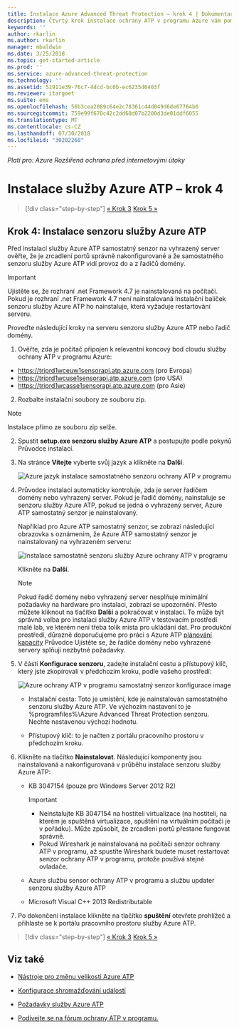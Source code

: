 ```yaml
---
title: Instalace Azure Advanced Threat Protection – krok 4 | Dokumentace Microsoftu
description: Čtvrtý krok instalace ochrany ATP v programu Azure vám pomůže s instalací samostatného senzoru služby Azure ATP.
keywords: ''
author: rkarlin
ms.author: rkarlin
manager: mbaldwin
ms.date: 3/25/2018
ms.topic: get-started-article
ms.prod: ''
ms.service: azure-advanced-threat-protection
ms.technology: ''
ms.assetid: 51911e39-76c7-4dcd-bc0b-ec6235d0403f
ms.reviewer: itargoet
ms.suite: ems
ms.openlocfilehash: 56b3cea2089c64e2c78361c44d049d6de67764b6
ms.sourcegitcommit: 759e99f670c42c2dd60d07b2200d3de01ddf6055
ms.translationtype: MT
ms.contentlocale: cs-CZ
ms.lasthandoff: 07/30/2018
ms.locfileid: "30202268"
---
```

*Platí pro: Azure Rozšířená ochrana před internetovými útoky*



# <a name="install-azure-atp---step-4"></a>Instalace služby Azure ATP – krok 4

>[!div class="step-by-step"]
[« Krok 3](install-atp-step3.md)
[Krok 5 »](install-atp-step5.md)

## <a name="step-4-install-the-azure-atp-sensor"></a>Krok 4: Instalace senzoru služby Azure ATP

Před instalací služby Azure ATP samostatný senzor na vyhrazený server ověřte, že je zrcadlení portů správně nakonfigurované a že samostatného senzoru služby Azure ATP vidí provoz do a z řadičů domény. 


> [!IMPORTANT]
>Ujistěte se, že rozhraní .net Framework 4.7 je nainstalovaná na počítači. Pokud je rozhraní .net Framework 4.7 není nainstalovaná Instalační balíček senzoru služby Azure ATP ho nainstaluje, která vyžaduje restartování serveru.

Proveďte následující kroky na serveru senzoru služby Azure ATP nebo řadič domény.

1. Ověřte, zda je počítač připojen k relevantní koncový bod cloudu služby ochrany ATP v programu Azure:
  - https://triprd1wceuw1sensorapi.atp.azure.com (pro Evropa)  
  - https://triprd1wcuse1sensorapi.atp.azure.com (pro USA)
  - https://triprd1wcasse1sensorapi.atp.azure.com (pro Asie)

2. Rozbalte instalační soubory ze souboru zip. 
> [!NOTE] 
> Instalace přímo ze souboru zip selže.

2.  Spustit **setup.exe senzoru služby Azure ATP** a postupujte podle pokynů Průvodce instalací.

3.  Na stránce **Vítejte** vyberte svůj jazyk a klikněte na **Další**.

     ![Azure jazyk instalace samostatného senzoru ochrany ATP v programu](media/sensor-install-language.png)


4.  Průvodce instalací automaticky kontroluje, zda je server řadičem domény nebo vyhrazený server. Pokud je řadič domény, nainstaluje se senzoru služby Azure ATP, pokud se jedná o vyhrazený server, Azure ATP samostatný senzor je nainstalovaný. 
    
    Například pro Azure ATP samostatný senzor, se zobrazí následující obrazovka s oznámením, že Azure ATP samostatný senzor je nainstalovaný na vyhrazeném serveru:
    
    ![Instalace samostatné senzoru služby Azure ochrany ATP v programu](media/sensor-install-deployment-type.png)

    Klikněte na **Další**.

    > [!NOTE] 
    > Pokud řadič domény nebo vyhrazený server nesplňuje minimální požadavky na hardware pro instalaci, zobrazí se upozornění. Přesto můžete kliknout na tlačítko **Další** a pokračovat v instalaci. To může být správná volba pro instalaci služby Azure ATP v testovacím prostředí malé lab, ve kterém není třeba tolik místa pro ukládání dat. Pro produkční prostředí, důrazně doporučujeme pro práci s Azure ATP [plánování kapacity](atp-capacity-planning.md) Průvodce Ujistěte se, že řadiče domény nebo vyhrazené servery splňují nezbytné požadavky.

4.  V části **Konfigurace senzoru**, zadejte instalační cestu a přístupový klíč, který jste zkopírovali v předchozím kroku, podle vašeho prostředí:

    ![Azure ochrany ATP v programu samostatný senzor konfigurace image](media/sensor-install-config.png)

      - Instalační cesta: Toto je umístění, kde je nainstalován samostatného senzoru služby Azure ATP. Ve výchozím nastavení to je %programfiles%\Azure Advanced Threat Protection senzoru. Nechte nastavenou výchozí hodnotu.

      - Přístupový klíč: to je načten z portálu pracovního prostoru v předchozím kroku.
    
5. Klikněte na tlačítko **Nainstalovat**. Následující komponenty jsou nainstalovaná a nakonfigurovaná v průběhu instalace senzoru služby Azure ATP:

    -   KB 3047154 (pouze pro Windows Server 2012 R2)

        > [!IMPORTANT]
        > -   Neinstalujte KB 3047154 na hostiteli virtualizace (na hostiteli, na kterém je spuštěná virtualizace, spuštění na virtuálním počítači je v pořádku). Může způsobit, že zrcadlení portů přestane fungovat správně. 
        > -   Pokud Wireshark je nainstalovaná na počítači senzor ochrany ATP v programu, až spustíte Wireshark budete muset restartovat senzor ochrany ATP v programu, protože používá stejné ovladače.

    -   Azure službu sensor ochrany ATP v programu a službu updater senzoru služby Azure ATP
    -   Microsoft Visual C++ 2013 Redistributable

5.  Po dokončení instalace klikněte na tlačítko **spuštění** otevřete prohlížeč a přihlaste se k portálu pracovního prostoru služby Azure ATP.


>[!div class="step-by-step"]
[« Krok 3](install-atp-step3.md)
[Krok 5 »](install-atp-step5.md)


## <a name="see-also"></a>Viz také

- [Nástroje pro změnu velikosti Azure ATP](http://aka.ms/aatpsizingtool)

- [Konfigurace shromažďování událostí](configure-event-collection.md)

- [Požadavky služby Azure ATP](atp-prerequisites.md)

- [Podívejte se na fórum ochrany ATP v programu.](https://aka.ms/azureatpcommunity)